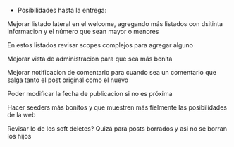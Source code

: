 - Posibilidades hasta la entrega:

Mejorar listado lateral en el welcome, agregando más listados con dsitinta informacion y el número que sean mayor o menores

En estos listados revisar scopes complejos para agregar alguno

Mejorar vista de administracion para que sea más bonita

Mejorar notificacion de comentario para cuando sea un comentario que salga tanto el post original como el nuevo

Poder modificar la fecha de publicacion si no es próxima

Hacer seeders más bonitos y que muestren más fielmente las posibilidades de la web

Revisar lo de los soft deletes? Quizá para posts borrados y asi no se borran los hijos
